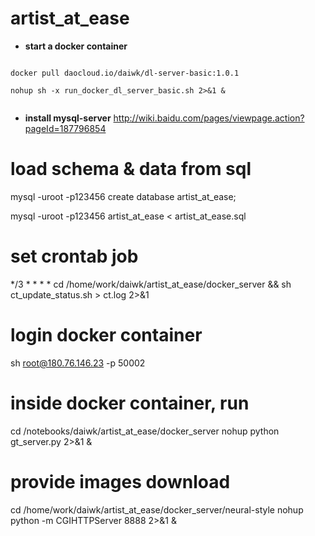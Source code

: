 # artist_at_ease

* **start a docker container**

<pre><code>
docker pull daocloud.io/daiwk/dl-server-basic:1.0.1

nohup sh -x run_docker_dl_server_basic.sh 2>&1 &

</code></pre>
* **install mysql-server**
http://wiki.baidu.com/pages/viewpage.action?pageId=187796854

# load schema & data from sql

mysql -uroot -p123456
create database artist_at_ease;

mysql -uroot -p123456 artist_at_ease < artist_at_ease.sql


# set crontab job
*/3 * * * * cd /home/work/daiwk/artist_at_ease/docker_server && sh ct_update_status.sh > ct.log 2>&1

# login docker container
sh root@180.76.146.23 -p 50002

# inside docker container, run 
cd /notebooks/daiwk/artist_at_ease/docker_server
nohup python gt_server.py 2>&1 &


# provide images download
cd /home/work/daiwk/artist_at_ease/docker_server/neural-style
nohup python -m CGIHTTPServer 8888 2>&1 &
